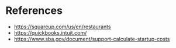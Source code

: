  # References

 
 -  https://squareup.com/us/en/restaurants
 -  https://quickbooks.intuit.com/
 -  https://www.sba.gov/document/support-calculate-startup-costs

